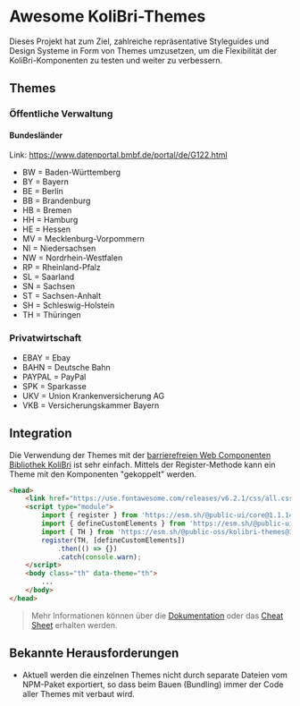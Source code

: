 # Awesome KoliBri-Themes

Dieses Projekt hat zum Ziel, zahlreiche repräsentative Styleguides und Design Systeme in Form von Themes umzusetzen, um die Flexibilität der KoliBri-Komponenten zu testen und weiter zu verbessern.

## Themes

### Öffentliche Verwaltung

#### Bundesländer

Link: <https://www.datenportal.bmbf.de/portal/de/G122.html>

- BW = Baden-Württemberg
- BY = Bayern
- BE = Berlin
- BB = Brandenburg
- HB = Bremen
- HH = Hamburg
- HE = Hessen
- MV = Mecklenburg-Vorpommern
- NI = Niedersachsen
- NW = Nordrhein-Westfalen
- RP = Rheinland-Pfalz
- SL = Saarland
- SN = Sachsen
- ST = Sachsen-Anhalt
- SH = Schleswig-Holstein
- TH = Thüringen

### Privatwirtschaft

- EBAY = Ebay
- BAHN = Deutsche Bahn
- PAYPAL = PayPal
- SPK = Sparkasse
- UKV = Union Krankenversicherung AG
- VKB = Versicherungskammer Bayern

## Integration

Die Verwendung der Themes mit der [barrierefreien Web Componenten Bibliothek KoliBri](https://github.com/public-ui) ist sehr einfach. Mittels der Register-Methode kann ein Theme mit den Komponenten "gekoppelt" werden.

```html
<head>
	<link href="https://use.fontawesome.com/releases/v6.2.1/css/all.css" rel="stylesheet" />
	<script type="module">
		import { register } from 'https://esm.sh/@public-ui/core@1.1.14';
		import { defineCustomElements } from 'https://esm.sh/@public-ui/components@1.1.14/dist/loader';
		import { TH } from 'https://esm.sh/@public-oss/kolibri-themes@1.1.14';
		register(TH, [defineCustomElements])
			.then(() => {})
			.catch(console.warn);
	</script>
	<body class="th" data-theme="th">
		...
	</body>
</head>
```

> Mehr Informationen können über die [Dokumentation](https://public-ui.github.io) oder das [Cheat Sheet](https://public-ui.github.io/kolibri-accessible-web-components.cheat-sheet.html) erhalten werden.

## Bekannte Herausforderungen

- Aktuell werden die einzelnen Themes nicht durch separate Dateien vom NPM-Paket exportiert, so dass beim Bauen (Bundling) immer der Code aller Themes mit verbaut wird.
